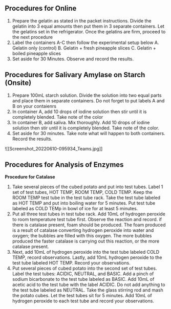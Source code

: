 ## Procedures for Online
1. Prepare the gelatin as stated in the packet instructions. Divide the gelatin into 3 equal amounts then put them in 3 separate containers. Let the gelatins set in the refrigerator. Once the gelatins are firm, proceed to the next procedure
2. Label the containers A-C then follow the experimental setup below
	A. Gelatin only (control)
	B. Gelatin + fresh pineapple slices
	C. Gelatin + boiled pineapple slices
3. Set aside for 30 Minutes. Observe and record the results.

## Procedures for Salivary Amylase on Starch (Onsite)
1. Prepare 100mL starch solution. Divide the solution into two equal parts and place them in separate containers. Do not forget to put labels A and B on your contaienrs
2. In container A, add 10 drops of iodine solution then stir until it is completely blended. Take note of the color
3. In container B, add saliva. Mix thoroughly. Add 10 drops of iodine solution then stir until it is completely blended. Take note of the color.
4. Set aside for 30 minutes. Take note what will happen to both containers. Record the results.

![[Screenshot_20220610-095934_Teams.jpg]]

## Procedures for Analysis of Enzymes
**Procedure for Catalase**
1. Take several pieces of the cubed potato and put into test tubes. Label 1 set of test tubes, HOT TEMP, ROOM TEMP, COLD TEMP. Keep the ROOM TEMP test tube in the test tube rack. Take the test tube labeled as HOT TEMP and put into boiling water for 5 minutes. Put test tube labeled as COLD TEMp in bowl of ice for at least 5 minutes.
2. Put all three test tubes in test tube rack. Add 10mL of hydrogen peroxide to room temperature test tube first. Observe the reaction and record. if there is catalase present, foam should be produced. The foam produced is a result of catalase converting hydrogen peroxide into water and oxygen; the bubbles are filled with this oxygen. The more bubbles produced the faster catalase is carrying out this reaction, or the more catalase present.
3. Next, add 10mL of hydrogen peroxide into the test tube labeled COLD TEMP, record observations. Lastly, add 10mL hydrogen peroxide to the test tube labeled HOT TEMP. Record your observations.
4. Put several pieces of cubed potato into the second set of test tubes. Label the test tubes: ACIDIC, NEUTRAL, and BASIC. Add a pinch of sodium bicarbonate to the test tube labeled as BASIC. Add 10mL of acetic acid to the test tube with the label ACIDIC. Do not add anything to the test tube labeled as NEUTRAL. Take the glass stirring rod and mash the potato cubes. Let the test tubes sit for 5 minutes. Add 10mL of hydrogen peroxide to each test tube and record your observations.